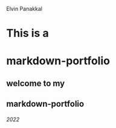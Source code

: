 Elvin Panakkal
# This is a <h1> markdown-portfolio
## welcome to my <h2> markdown-portfolio
###### 2022 <h6> 
